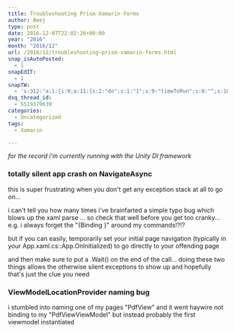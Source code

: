 ```yaml
---
title: Troubleshooting Prism Xamarin Forms
author: Beej
type: post
date: 2016-12-07T22:02:26+00:00
year: "2016"
month: "2016/12"
url: /2016/12/troubleshooting-prism-xamarin-forms.html
snap_isAutoPosted:
  - 1
snapEdIT:
  - 1
snapTW:
  - 's:312:"a:1:{i:0;a:11:{s:2:"do";s:1:"1";s:9:"timeToRun";s:0:"";s:10:"SNAPformat";s:15:"%TITLE% - %URL%";s:8:"attchImg";s:1:"1";s:9:"isAutoImg";s:1:"A";s:8:"imgToUse";s:0:"";s:4:"doTW";s:1:"1";s:11:"isPrePosted";s:1:"1";s:8:"isPosted";s:1:"1";s:4:"pgID";s:18:"806620550659325952";s:5:"pDate";s:19:"2016-12-07 22:05:03";}}";'
dsq_thread_id:
  - 5519379639
categories:
  - Uncategorized
tags:
  - Xamarin

---
```

_for the record i'm currently running with the Unity DI framework_

### totally silent app crash on NavigateAsync

this is super frustrating when you don't get any exception stack at all to go on...
  
i can't tell you how many times i've brainfarted a simple typo bug which blows up the xaml parse ... so check that well before you get too cranky... e.g. i always forget the "{Binding }" around my commands!?!?
  
but if you can easily, temporarily set your initial page navigation (typically in your App.xaml.cs::App.OnInitialized) to go directly to your offending page
  
and then make sure to put a .Wait() on the end of the call... doing these two things allows the otherwise silent exceptions to show up and hopefully that's just the clue you need

### ViewModelLocationProvider naming bug

i stumbled into naming one of my pages "PdfView" and it went haywire not binding to my "PdfViewViewModel" but instead probably the first viewmodel instantiated